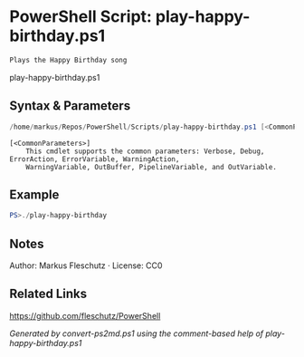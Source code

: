 # PowerShell Script: play-happy-birthday.ps1
```powershell
Plays the Happy Birthday song
```

play-happy-birthday.ps1

## Syntax & Parameters
```powershell
/home/markus/Repos/PowerShell/Scripts/play-happy-birthday.ps1 [<CommonParameters>]
```

```
[<CommonParameters>]
    This cmdlet supports the common parameters: Verbose, Debug, ErrorAction, ErrorVariable, WarningAction, 
    WarningVariable, OutBuffer, PipelineVariable, and OutVariable.
```

## Example
```powershell
PS>./play-happy-birthday
```


## Notes
Author: Markus Fleschutz · License: CC0

## Related Links
https://github.com/fleschutz/PowerShell

*Generated by convert-ps2md.ps1 using the comment-based help of play-happy-birthday.ps1*
